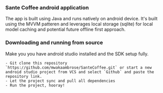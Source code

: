 ### Sante Coffee android application
The app is built using Java and runs natively on android device.
It's built using the MVVM patteren and leverages local storage (sqlite)
for local model caching and potential future offline first approach.


### Downloading and running from source

Make you you have android studio installed and the SDK setup fully.

	- Git clone this repository `https://github.com/mwakaambrose/SanteCoffee.git` or start a new android studio project from VCS and select `Github` and paste the repository link.
	- Let the project sync and pull all dependencies
	- Run the project, hooray!